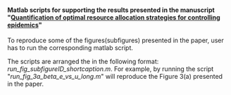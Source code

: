 #### Matlab scripts for supporting the results presented in the manuscript "[Quantification of optimal resource allocation strategies for controlling epidemics](https://doi.org/10.1098/rsif.2023.0036)"


To reproduce some of the figures(subfigures) presented in the paper, user has to run the corresponding matlab script.

The scripts are arranged the in the following format: *run_fig_subfigureID_shortcaption.m*. For example, by running the script "*run_fig_3a_beta_e_vs_u_long.m*" will reproduce the Figure 3(a) presented in the paper.

